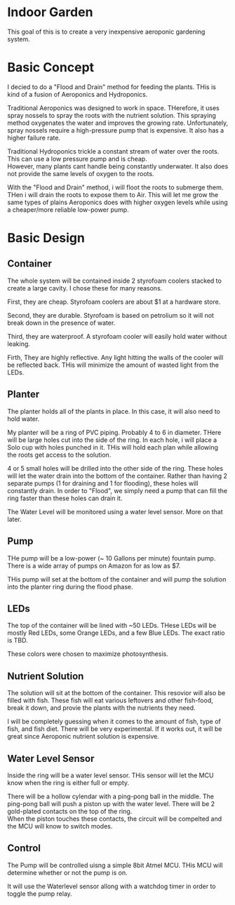 # Indoor Garden

This goal of this is to create a very inexpensive aeroponic gardening system.

# Basic Concept
I decied to do a "Flood and Drain" method for feeding the plants.
THis is kind of a fusion of Aeroponics and Hydroponics.

Traditional Aeroponics was designed to work in space.
THerefore, it uses spray nossels to spray the roots with the nutrient solution.
This spraying method oxygenates the water and improves the growing rate.
Unfortunately, spray nossels require a high-pressure pump that is expensive.
It also has a higher failure rate.

Traditional Hydroponics trickle a constant stream of water over the roots.
This can use a low pressure pump and is cheap.  
However, many plants cant handle being constantly underwater.
It also does not provide the same levels of oxygen to the roots.

With the "Flood and Drain" method, i will floot the roots to submerge them.
THen i will drain the roots to expose them to Air.
This will let me grow the same types of plains Aeroponics does with higher oxygen levels while using a cheaper/more reliable low-power pump.

# Basic Design

## Container
The whole system will be contained inside 2 styrofoam coolers stacked to create a large cavity.
I chose these for many reasons.

First, they are cheap.
Styrofoam coolers are about $1 at a hardware store.  

Second, they are durable.
Styrofoam is based on petrolium so it will not break down in the presence of water.

Third, they are waterproof.
A styrofoam cooler will easily hold water without leaking.

Firth, They are highly reflective.
Any light hitting the walls of the cooler will be reflected back.
THis will minimize the amount of wasted light from the LEDs.

## Planter
The planter holds all of the plants in place.
In this case, it will also need to hold water.

My planter will be a ring of PVC piping.  Probably 4 to 6 in diameter.
THere will be large holes cut into the side of the ring.
In each hole, i will place a Solo cup with holes punched in it.
THis will hold each plan while allowing the roots get access to the solution.

4 or 5 small holes will be drilled into the other side of the ring.
These holes will let the water drain into the bottom of the container.
Rather than having 2 separate pumps (1 for draining and 1 for flooding), these holes will constantly drain.
In order to "Flood", we simply need a pump that can fill the ring faster than these holes can drain it.

The Water Level will be monitored using a water level sensor. 
More on that later.

## Pump
THe pump will be a low-power (~ 10 Gallons per minute) fountain pump.
There is a wide array of pumps on Amazon for as low as $7.

THis pump will set at the bottom of the container and will pump the solution into the planter ring during the flood phase.

## LEDs
The top of the container will be lined with ~50 LEDs.
THese LEDs will be mostly Red LEDs, some Orange LEDs, and a few Blue LEDs.
The exact ratio is TBD.

These colors were chosen to maximize photosynthesis.

## Nutrient Solution
The solution will sit at the bottom of the container.
This resovior will also be filled with fish.
These fish will eat various leftovers and other fish-food, break it down, and provie the plants with the nutrients they need.

I will be completely guessing when it comes to the amount of fish, type of fish, and fish diet.
There will be very experimental.
If it works out, it will be great since Aeroponic nutrient solution is expensive.  

## Water Level Sensor
Inside the ring will be a water level sensor.
THis sensor will let the MCU know when the ring is either full or empty.

There will be a hollow cylendar with a ping-pong ball in the middle.
The ping-pong ball will push a piston up with the water level.
There will be 2 gold-plated contacts on the top of the ring.  
When the piston touches these contacts, the circuit will be compelted and the MCU will know to switch modes. 

## Control
The Pump will be controlled uisng a simple 8bit Atmel MCU.
THis MCU will determine whether or not the pump is on.

It will use the Waterlevel sensor allong with a watchdog timer in order to toggle the pump relay.
 
